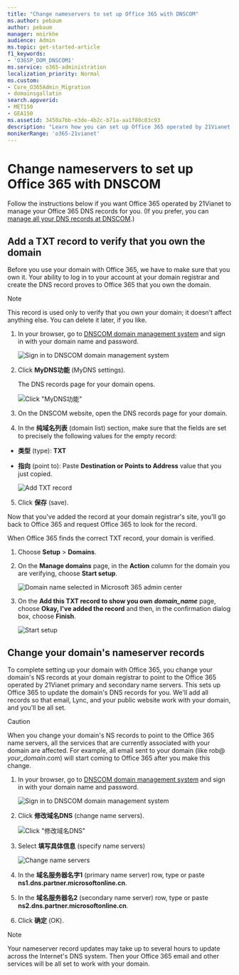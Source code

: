 ```yaml
---
title: "Change nameservers to set up Office 365 with DNSCOM"
ms.author: pebaum
author: pebaum
manager: mnirkhe
audience: Admin
ms.topic: get-started-article
f1_keywords:
- 'O365P_DOM_DNSCOM1'
ms.service: o365-administration
localization_priority: Normal
ms.custom:
- Core_O365Admin_Migration
- domainsgallatin
search.appverid:
- MET150
- GEA150
ms.assetid: 3450a7bb-e3de-4b2c-b71a-aa1f80c03c93
description: "Learn how you can set up Office 365 operated by 21Vianet to manage your DNS records, when DNSCOM is the DNS hosting provider."
monikerRange: 'o365-21vianet'
---
```


# Change nameservers to set up Office 365 with DNSCOM

Follow the instructions below if you want Office 365 operated by 21Vianet to manage your Office 365 DNS records for you. (If you prefer, you can [manage all your DNS records at DNSCOM](create-dns-records-at-dnscom.md).)
  

## Add a TXT record to verify that you own the domain
<a name="BKMK_add_a_record"> </a>

Before you use your domain with Office 365, we have to make sure that you own it. Your ability to log in to your account at your domain registrar and create the DNS record proves to Office 365 that you own the domain.
  
> [!NOTE]
> This record is used only to verify that you own your domain; it doesn't affect anything else. You can delete it later, if you like. 
  
1. In your browser, go to [DNSCOM domain management system](http://mgt.dns.com.cn/index.php) and sign in with your domain name and password. 
    
    ![Sign in to DNSCOM domain management system](../media/e1714e30-2f91-4987-b0bc-647145d854b4.png)
  
2. Click **MyDNS功能** (MyDNS settings). 
    
    The DNS records page for your domain opens.
    
    ![Click "MyDNS功能"](../media/a407306f-4d10-429b-812a-5f31153c61a5.png)
  
3. On the DNSCOM website, open the DNS records page for your domain. 
    
4. In the **纯域名列表** (domain list) section, make sure that the fields are set to precisely the following values for the empty record: 
    
  - **类型** (type): **TXT**
    
  - **指向** (point to): Paste **Destination or Points to Address** value that you just copied. 
    
    ![Add TXT record](../media/39e6d11c-3a2b-4a01-bb84-bd00916523dd.png)
  
5. Click **保存** (save). 
    
Now that you've added the record at your domain registrar's site, you'll go back to Office 365 and request Office 365 to look for the record.
  
When Office 365 finds the correct TXT record, your domain is verified.
  
1. Choose **Setup** \> **Domains**.
    
2. On the **Manage domains** page, in the **Action** column for the domain you are verifying, choose **Start setup**.
    
    ![Domain name selected in Microsoft 365 admin center](../media/c61204f1-a025-448b-a2a1-c4d7abee7a06.png)
  
3. On the **Add this TXT record to show you own** ***domain_name*** page, choose **Okay, I've added the record** and then, in the confirmation dialog box, choose **Finish**.
    
    ![Start setup](../media/5f6578af-ae32-49e8-b283-ec2d080420da.png)
  
## Change your domain's nameserver records
<a name="BKMK_change_your_domain_s_1"> </a>

To complete setting up your domain with Office 365, you change your domain's NS records at your domain registrar to point to the Office 365 operated by 21Vianet primary and secondary name servers. This sets up Office 365 to update the domain's DNS records for you. We'll add all records so that email, Lync, and your public website work with your domain, and you'll be all set.
  
> [!CAUTION]
> When you change your domain's NS records to point to the Office 365 name servers, all the services that are currently associated with your domain are affected. For example, all email sent to your domain (like rob@ *your_domain*.com) will start coming to Office 365 after you make this change. 
  
1. In your browser, go to [DNSCOM domain management system](http://mgt.dns.com.cn/index.php) and sign in with your domain name and password. 
    
    ![Sign in to DNSCOM domain management system](../media/e1714e30-2f91-4987-b0bc-647145d854b4.png)
  
2. Click **修改域名DNS** (change name servers). 
    
    ![Click "修改域名DNS"](../media/2db20d3c-2237-419f-bcb7-c4bcfb312370.png)
  
3. Select **填写具体信息** (specify name servers) 
    
    ![Change name servers](../media/001741b4-0e45-47ce-b046-98d85718e51a.png)
  
4. In the **域名服务器名字1** (primary name server) row, type or paste **ns1.dns.partner.microsoftonline.cn**. 
    
5. In the **域名服务器名2** (secondary name server) row, type or paste **ns2.dns.partner.microsoftonline.cn**. 
    
6. Click **确定** (OK). 
    
> [!NOTE]
> Your nameserver record updates may take up to several hours to update across the Internet's DNS system. Then your Office 365 email and other services will be all set to work with your domain. 
  

